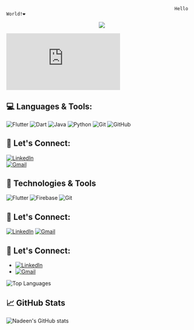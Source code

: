                                                                   Hello World!❤

<p align="center">
  <img src="https://readme-typing-svg.demolab.com?font=Fira+Code&weight=500&size=25&pause=1000&color=FF0000&center=true&width=500&lines=Hello,+I'm+Nadeen+%F0%9F%91%8B;A+Computer+Science+Graduate+%F0%9F%8E%93;Currently+a+Flutter+Developer+%F0%9F%92%BB;Passionate+About+Learning+New+Tech+%F0%9F%92%BB;Thanks+for+Visiting+My+Profile+%F0%9F%91%8B;Enjoy+%F0%9F%98%8A" />
</p>



![Flutter Dev](https://lottie.host/278cc1f3-cfba-4e38-85e3-89bf30eddf0b/zpChpWTkZC.json)


## 💻 Languages & Tools:

![Flutter](https://img.icons8.com/color/48/000000/flutter.png) ![Dart](https://img.icons8.com/color/48/000000/dart.png) ![Java](https://img.icons8.com/color/48/000000/java.png) ![Python](https://img.icons8.com/color/48/000000/python.png) ![Git](https://img.icons8.com/color/48/000000/git.png) ![GitHub](https://img.icons8.com/color/48/000000/github.png)

## 💬 Let's Connect:

[![LinkedIn](https://img.icons8.com/color/48/000000/linkedin.png)](https://www.linkedin.com/in/nadeenanwar4)  
[![Gmail](https://img.icons8.com/color/48/000000/gmail.png)](mailto:nadeenanwar4@gmail.com)





## 🔧 Technologies & Tools
![Flutter](https://img.shields.io/badge/-Flutter-02569B?style=flat&logo=flutter&logoColor=white)
![Firebase](https://img.shields.io/badge/-Firebase-FFA611?style=flat&logo=firebase&logoColor=white)
![Git](https://img.shields.io/badge/-Git-F05032?style=flat&logo=git&logoColor=white)

## 💬 Let's Connect:
[![LinkedIn](https://img.shields.io/badge/LinkedIn-0A66C2?style=for-the-badge&logo=linkedin&logoColor=white)](https://www.linkedin.com/in/nadeenanwar4) [![Gmail](https://img.shields.io/badge/Gmail-EA4335?style=for-the-badge&logo=gmail&logoColor=white)](mailto:nadeenanwar4@gmail.com)


## 💬 Let's Connect:
- [![LinkedIn](https://img.shields.io/badge/LinkedIn-0A66C2?style=flat&logo=linkedin&logoColor=white)](https://www.linkedin.com/in/nadeenanwar4)
- [![Gmail](https://img.shields.io/badge/Gmail-EA4335?style=flat&logo=gmail&logoColor=white)](mailto:nadeenanwar4@gmail.com)




![Top Languages](https://github-readme-stats.vercel.app/api/top-langs/?username=nadeenanwar4&langs_count=6&layout=compact)


## 📈 GitHub Stats
![Nadeen's GitHub stats](https://github-readme-stats.vercel.app/api?username=nadeenanwar4&show_icons=true&theme=radical)










<!--
**nadeenanwar4/nadeenanwar4** is a ✨ _special_ ✨ repository because its `README.md` (this file) appears on your GitHub profile.

Here are some ideas to get you started:

- 🔭 I’m currently working on ...
- 🌱 I’m currently learning ...
- 👯 I’m looking to collaborate on ...
- 🤔 I’m looking for help with ...
- 💬 Ask me about ...
- 📫 How to reach me: ...
- 😄 Pronouns: ...
- ⚡ Fun fact: ...
-->
